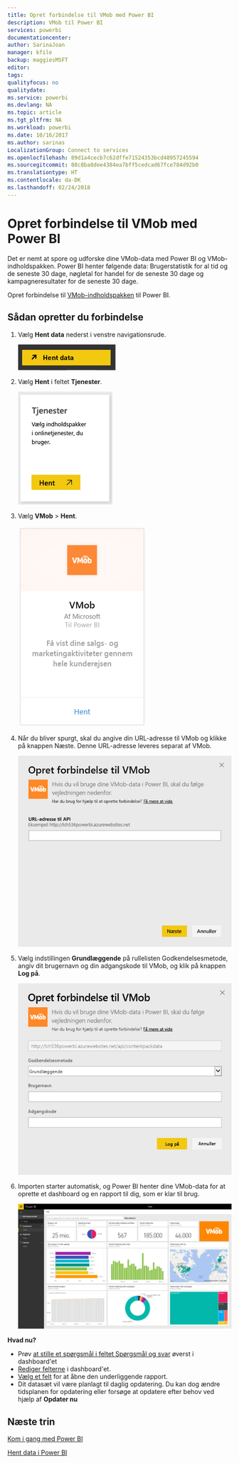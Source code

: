```yaml
---
title: Opret forbindelse til VMob med Power BI
description: VMob til Power BI
services: powerbi
documentationcenter: 
author: SarinaJoan
manager: kfile
backup: maggiesMSFT
editor: 
tags: 
qualityfocus: no
qualitydate: 
ms.service: powerbi
ms.devlang: NA
ms.topic: article
ms.tgt_pltfrm: NA
ms.workload: powerbi
ms.date: 10/16/2017
ms.author: sarinas
LocalizationGroup: Connect to services
ms.openlocfilehash: 89d1a4cecb7c62dffe71524353bcd48957245594
ms.sourcegitcommit: 88c8ba8dee4384ea7bff5cedcad67fce784d92b0
ms.translationtype: HT
ms.contentlocale: da-DK
ms.lasthandoff: 02/24/2018
---
```

# <a name="connect-to-vmob-with-power-bi"></a>Opret forbindelse til VMob med Power BI
Det er nemt at spore og udforske dine VMob-data med Power BI og VMob-indholdspakken. Power BI henter følgende data: Brugerstatistik for al tid og de seneste 30 dage, nøgletal for handel for de seneste 30 dage og kampagneresultater for de seneste 30 dage.

Opret forbindelse til [VMob-indholdspakken](https://app.powerbi.com/getdata/services/vmob) til Power BI.

## <a name="how-to-connect"></a>Sådan opretter du forbindelse
1. Vælg **Hent data** nederst i venstre navigationsrude.
   
    ![](media/service-connect-to-vmob/getdata.png)
2. Vælg **Hent** i feltet **Tjenester**.
   
   ![](media/service-connect-to-vmob/services.png)
3. Vælg **VMob** \> **Hent**.
   
   ![](media/service-connect-to-vmob/vmob.png)
4. Når du bliver spurgt, skal du angive din URL-adresse til VMob og klikke på knappen Næste. Denne URL-adresse leveres separat af VMob.
   
    ![](media/service-connect-to-vmob/params.png)
5. Vælg indstillingen **Grundlæggende** på rullelisten Godkendelsesmetode, angiv dit brugernavn og din adgangskode til VMob, og klik på knappen **Log på**.
   
    ![](media/service-connect-to-vmob/creds.png)
6. Importen starter automatisk, og Power BI henter dine VMob-data for at oprette et dashboard og en rapport til dig, som er klar til brug.
   
   ![](media/service-connect-to-vmob/dashboard2.png)

**Hvad nu?**

* Prøv [at stille et spørgsmål i feltet Spørgsmål og svar](power-bi-q-and-a.md) øverst i dashboard'et
* [Rediger felterne](service-dashboard-edit-tile.md) i dashboard'et.
* [Vælg et felt](service-dashboard-tiles.md) for at åbne den underliggende rapport.
* Dit datasæt vil være planlagt til daglig opdatering. Du kan dog ændre tidsplanen for opdatering eller forsøge at opdatere efter behov ved hjælp af **Opdater nu**

## <a name="next-steps"></a>Næste trin
[Kom i gang med Power BI](service-get-started.md)

[Hent data i Power BI](service-get-data.md)


